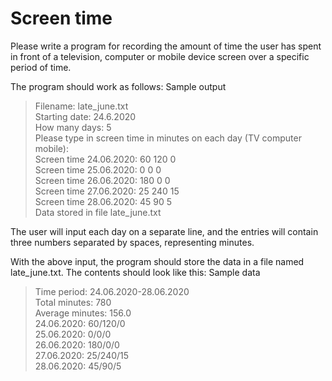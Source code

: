 # Screen time
Please write a program for recording the amount of time the user has spent in front of a television, computer or mobile device screen over a specific period of time.

The program should work as follows:
Sample output

>Filename: late_june.txt <br>
>Starting date: 24.6.2020 <br>
>How many days: 5 <br>
>Please type in screen time in minutes on each day (TV computer mobile): <br>
>Screen time 24.06.2020: 60 120 0 <br>
>Screen time 25.06.2020: 0 0 0 <br>
>Screen time 26.06.2020: 180 0 0 <br>
>Screen time 27.06.2020: 25 240 15 <br>
>Screen time 28.06.2020: 45 90 5 <br>
>Data stored in file late_june.txt <br>

The user will input each day on a separate line, and the entries will contain three numbers separated by spaces, representing minutes.

With the above input, the program should store the data in a file named late_june.txt. The contents should look like this:
Sample data

>Time period: 24.06.2020-28.06.2020 <br>
>Total minutes: 780 <br>
>Average minutes: 156.0 <br>
>24.06.2020: 60/120/0 <br>
>25.06.2020: 0/0/0 <br>
>26.06.2020: 180/0/0 <br>
>27.06.2020: 25/240/15 <br>
>28.06.2020: 45/90/5 <br>